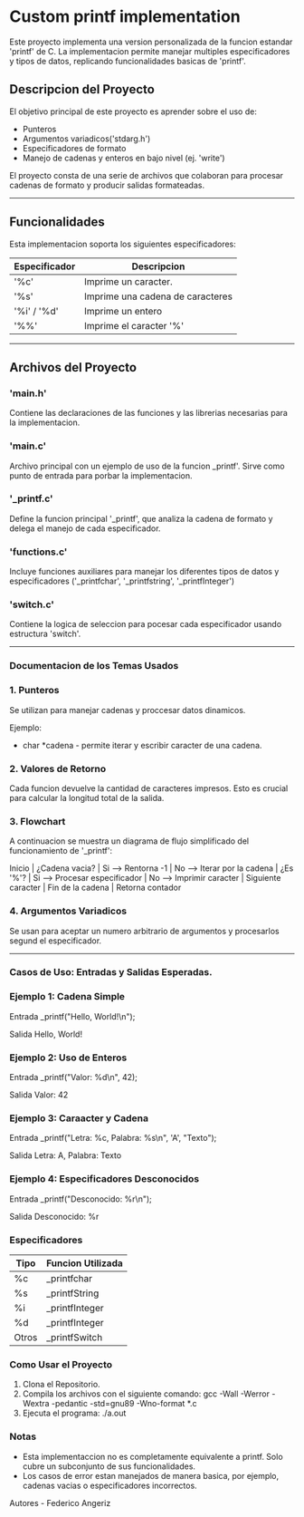 # Custom printf implementation
Este proyecto implementa una version personalizada de la funcion estandar 'printf' de C. La implementacion permite manejar multiples especificadores y tipos de datos, replicando funcionalidades basicas de 'printf'.

## Descripcion del Proyecto

El objetivo principal de este proyecto es aprender sobre el uso de:

- Punteros
- Argumentos variadicos('stdarg.h')
- Especificadores de formato
- Manejo de cadenas y enteros en bajo nivel (ej. 'write')

El proyecto consta de una serie de archivos que colaboran para procesar cadenas de formato y producir salidas formateadas.

--------

## Funcionalidades

Esta implementacion soporta los siguientes especificadores:

| Especificador		| Descripcion
|-----------------------|-----------------------------------|
| '%c'                  | Imprime un caracter.              |
| '%s'                  | Imprime una cadena de caracteres  |
| '%i' / '%d'           | Imprime un entero                 |
| '%%'                  | Imprime el caracter '%'           |


--------

## Archivos del Proyecto

### 'main.h'

Contiene las declaraciones de las funciones y las librerias necesarias para la implementacion.

### 'main.c'

Archivo principal con un ejemplo de uso de la funcion _printf'. Sirve como punto de entrada para porbar la implementacion.

### '_printf.c'

Define la funcion principal '_printf',  que analiza la cadena de formato y delega el manejo de cada especificador.

### 'functions.c'

Incluye funciones auxiliares para manejar los diferentes tipos de datos y especificadores ('_printfchar', '_printfstring', '_printfInteger')

### 'switch.c'

Contiene la logica de seleccion para pocesar cada especificador usando estructura 'switch'.

--------

### Documentacion de los Temas Usados

### 1. Punteros

Se utilizan para manejar cadenas y proccesar datos dinamicos.

Ejemplo:
- char *cadena - permite iterar y escribir caracter de una cadena.

### 2. Valores de Retorno

Cada funcion devuelve la cantidad de caracteres impresos. Esto es crucial para calcular la longitud total de la salida.

### 3. Flowchart

A continuacion se muestra un diagrama de flujo simplificado del funcionamiento de '_printf':

Inicio | ¿Cadena vacia? | Si --> Rentorna -1 | No --> Iterar por la cadena |
¿Es '%'? | Si --> Procesar especificador | No --> Imprimir caracter | Siguiente caracter | Fin de la cadena | Retorna contador

### 4. Argumentos Variadicos

Se usan para aceptar un numero arbitrario de argumentos y procesarlos segund el especificador.

------

### Casos de Uso: Entradas y Salidas Esperadas.

### Ejemplo 1: Cadena Simple
Entrada
_printf("Hello, World!\n");

Salida
Hello, World!

### Ejemplo 2: Uso de Enteros
Entrada
_printf("Valor: %d\n", 42);

Salida
Valor: 42

### Ejemplo 3: Caraacter y Cadena
Entrada
_printf("Letra: %c, Palabra: %s\n", 'A', "Texto");

Salida
Letra: A, Palabra: Texto

### Ejemplo 4: Especificadores Desconocidos
Entrada
_printf("Desconocido: %r\n");

Salida
Desconocido: %r

### Especificadores

| Tipo		|	Funcion Utilizada	
|---------------|---------------------------|
| %c		|	_printfchar	    |
| %s		|	_printfString	    |
| %i		|	_printfInteger	    |
| %d		|	_printfInteger	    |
| Otros		|	_printfSwitch	    |

### Como Usar el Proyecto

1. Clona el Repositorio.
2. Compila los archivos con el siguiente comando:
   gcc -Wall -Werror -Wextra -pedantic -std=gnu89 -Wno-format *.c
3. Ejecuta el programa:
   ./a.out

### Notas

- Esta implementaccion no es completamente equivalente a printf. Solo cubre un subconjunto de sus funcionalidades.
- Los casos de error estan manejados de manera basica, por ejemplo, cadenas vacias o especificadores incorrectos.

Autores - 
	Federico Angeriz

